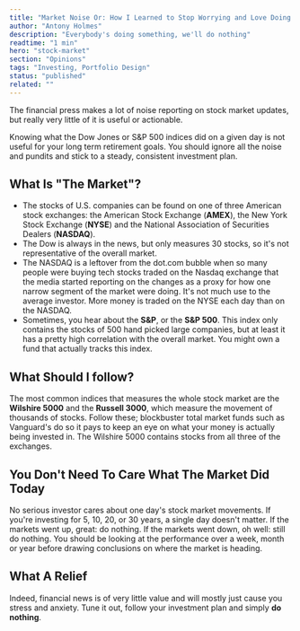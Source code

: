 ```yaml
---
title: "Market Noise Or: How I Learned to Stop Worrying and Love Doing Do Nothing"
author: "Antony Holmes"
description: "Everybody's doing something, we'll do nothing"
readtime: "1 min"
hero: "stock-market"
section: "Opinions"
tags: "Investing, Portfolio Design"
status: "published"
related: ""
---
```


The financial press makes a lot of noise reporting on stock market updates, but really very little of it is useful or actionable.

<!-- end -->

Knowing what the Dow Jones or S&P 500 indices did on a given day is not useful for your long term retirement goals. You should ignore all the noise and pundits and stick to a steady, consistent investment plan.

## What Is "The Market"?

- The stocks of U.S. companies can be found on one of three American stock exchanges: the American Stock Exchange (**AMEX**), the New York Stock Exchange (**NYSE**) and the National Association of Securities Dealers (**NASDAQ**).
- The Dow is always in the news, but only measures 30 stocks, so it's not representative of the overall market.
- The NASDAQ is a leftover from the dot.com bubble when so many people were buying tech stocks traded on the Nasdaq exchange that the media started reporting on the changes as a proxy for how one narrow segment of the market were doing. It's not much use to the average investor. More money is traded on the NYSE each day than on the NASDAQ.
- Sometimes, you hear about the **S&P**, or the **S&P 500**. This index only contains the stocks of 500 hand picked large companies, but at least it has a pretty high correlation with the overall market. You might own a fund that actually tracks this index.

## What Should I follow?

The most common indices that measures the whole stock market are the **Wilshire 5000** and the **Russell 3000**, which measure the movement of thousands of stocks. Follow these; blockbuster total market funds such as Vanguard's do so it pays to keep an eye on what your money is actually being invested in. The Wilshire 5000 contains stocks from all three of the exchanges.

## You Don't Need To Care What The Market Did Today

No serious investor cares about one day's stock market movements. If you're investing for 5, 10, 20, or 30 years, a single day doesn't matter. If the markets went up, great: do nothing. If the markets went down, oh well: still do nothing. You should be looking at the performance over a week, month or year before drawing conclusions on where the market is heading.

## What A Relief

Indeed, financial news is of very little value and will mostly just cause you stress and anxiety. Tune it out, follow your investment plan and simply **do nothing**.
